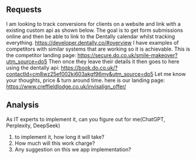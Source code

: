 ## Requests

I am looking to track conversions for clients on a website and link with a existing custom api as shown below. The goal is to get form submissions online and then be able to link to the Dentally calendar whilst tracking everything. https://developer.dentally.co/#overview I have examples of competitors with similar systems that are working so it is achievable. This is the competitor landing page: https://secure.do.co.uk/smile-makeover?utm_source=do5 Then once they leave their details it then goes to here using the dentally api: https://book.do.co.uk/?contactId=cm8wz25ef002ki603akgf96my&utm_source=do5 Let me know your thoughts, price & turn around time. here is our landing page: https://www.creffieldlodge.co.uk/invisalign_offer/ 

## Analysis

As IT experts to implement it, can you figure out for me(ChatGPT, Perplexity, DeepSeek)

1. to implement it, how long it will take?
2. How much will this work charge?
3. Any suggestion on this we app implementation?